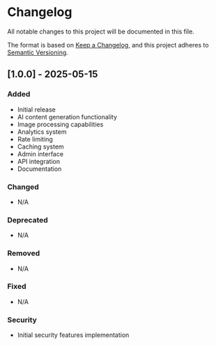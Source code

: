 # Changelog
All notable changes to this project will be documented in this file.

The format is based on [Keep a Changelog](https://keepachangelog.com/en/1.0.0/),
and this project adheres to [Semantic Versioning](https://semver.org/spec/v2.0.0.html).

## [1.0.0] - 2025-05-15
### Added
- Initial release
- AI content generation functionality
- Image processing capabilities
- Analytics system
- Rate limiting
- Caching system
- Admin interface
- API integration
- Documentation

### Changed
- N/A

### Deprecated
- N/A

### Removed
- N/A

### Fixed
- N/A

### Security
- Initial security features implementation